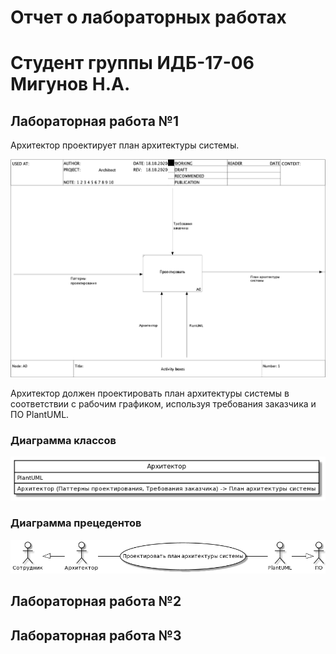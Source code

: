 # Отчет о лабораторных работах

# Cтудент группы ИДБ-17-06 Мигунов Н.А.

## Лабораторная работа №1
Архитектор проектирует план архитектуры системы.

![a](https://github.com/creazero/creazero.github.io/blob/main/lab1/model.png)

Архитектор должен проектировать план архитектуры системы в соответствии с рабочим графиком, используя требования заказчика и ПО PlantUML.

### Диаграмма классов
![a](https://github.com/creazero/creazero.github.io/blob/main/lab1/class1.png)

### Диаграмма прецедентов
![a](https://github.com/creazero/creazero.github.io/blob/main/lab1/precedents.png)

## Лабораторная работа №2

## Лабораторная работа №3
